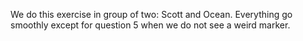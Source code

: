 We do this exercise in group of two: Scott and Ocean.
Everything go smoothly except for question 5 when we do not see a weird marker.

